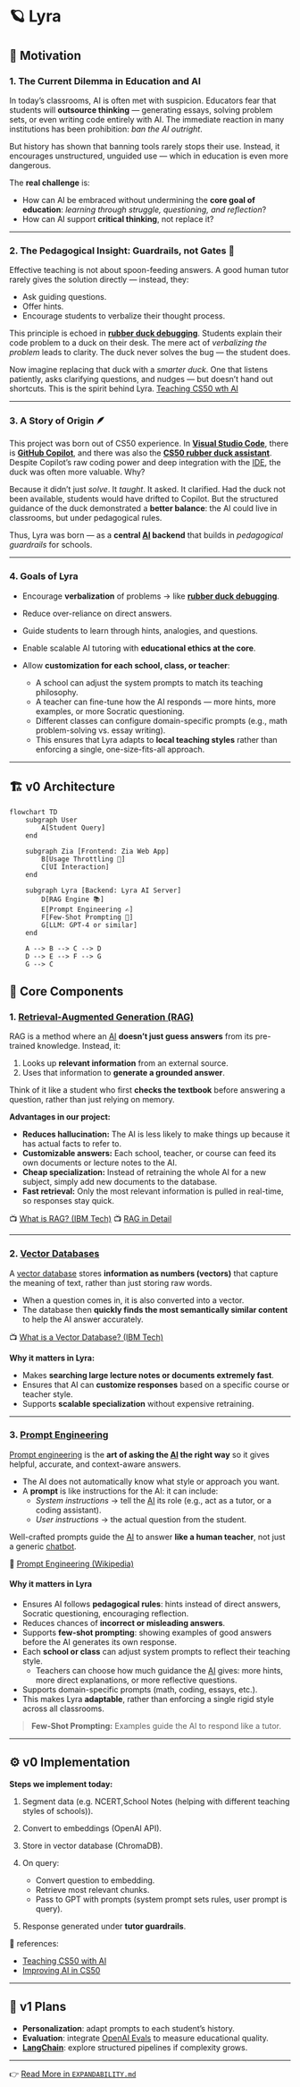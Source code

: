 # 🪐 Lyra
## 📖 Motivation

### 1. The Current Dilemma in Education and AI

In today’s classrooms, AI is often met with suspicion. Educators fear that students will **outsource thinking** — generating essays, solving problem sets, or even writing code entirely with AI. The immediate reaction in many institutions has been prohibition: _ban the AI outright_.

But history has shown that banning tools rarely stops their use. Instead, it encourages unstructured, unguided use — which in education is even more dangerous.

The **real challenge** is:

- How can AI be embraced without undermining the **core goal of education**: _learning through struggle, questioning, and reflection_?
- How can AI support **critical thinking**, not replace it?

---

### 2. The Pedagogical Insight: Guardrails, not Gates 🚧

Effective teaching is not about spoon-feeding answers. A good human tutor rarely gives the solution directly — instead, they:

- Ask guiding questions.
- Offer hints.
- Encourage students to verbalize their thought process.

This principle is echoed in [**rubber duck debugging**](https://en.wikipedia.org/wiki/Rubber_duck_debugging). Students explain their code problem to a duck on their desk. The mere act of _verbalizing the problem_ leads to clarity. The duck never solves the bug — the student does.

Now imagine replacing that duck with a _smarter duck_. One that listens patiently, asks clarifying questions, and nudges — but doesn’t hand out shortcuts. This is the spirit behind Lyra.
[Teaching CS50 wth AI](https://youtu.be/6rAWxGAG6EI?si=VrfxKYoILtx4CGhP)

---

### 3. A Story of Origin 🪶

This project was born out of CS50 experience. In [**Visual Studio Code**](https://en.wikipedia.org/wiki/Visual_Studio_Code), there is [**GitHub Copilot**](https://en.wikipedia.org/wiki/GitHub_Copilot), and there was also the [**CS50 rubber duck assistant**](https://cs50.harvard.edu/ai/2023/tools/duck/). Despite Copilot’s raw coding power and deep integration with the [IDE](https://en.wikipedia.org/wiki/Integrated_development_environment), the duck was often more valuable. Why?

Because it didn’t just _solve_. It _taught_. It asked. It clarified.
Had the duck not been available, students would have drifted to Copilot. But the structured guidance of the duck demonstrated a **better balance**: the AI could live in classrooms, but under pedagogical rules.

Thus, Lyra was born — as a **central [AI](https://en.wikipedia.org/wiki/Artificial_intelligence) backend** that builds in _pedagogical guardrails_ for schools.

---

### 4. Goals of Lyra

- Encourage **verbalization** of problems → like [**rubber duck debugging**](https://en.wikipedia.org/wiki/Rubber_duck_debugging).
- Reduce over-reliance on direct answers.
- Guide students to learn through hints, analogies, and questions.
- Enable scalable AI tutoring with **educational ethics at the core**.
- Allow **customization for each school, class, or teacher**:

  - A school can adjust the system prompts to match its teaching philosophy.
  - A teacher can fine-tune how the AI responds — more hints, more examples, or more Socratic questioning.
  - Different classes can configure domain-specific prompts (e.g., math problem-solving vs. essay writing).
  - This ensures that Lyra adapts to **local teaching styles** rather than enforcing a single, one-size-fits-all approach.

---

## 🏗️ v0 Architecture

```mermaid
flowchart TD
    subgraph User
        A[Student Query]
    end

    subgraph Zia [Frontend: Zia Web App]
        B[Usage Throttling 💙]
        C[UI Interaction]
    end

    subgraph Lyra [Backend: Lyra AI Server]
        D[RAG Engine 📚]
        E[Prompt Engineering ✍️]
        F[Few-Shot Prompting 🎯]
        G[LLM: GPT-4 or similar]
    end

    A --> B --> C --> D
    D --> E --> F --> G
    G --> C
```

## 🧩 Core Components

### 1. [Retrieval-Augmented Generation (RAG)](https://en.wikipedia.org/wiki/Retrieval-augmented_generation)

RAG is a method where an [AI](https://en.wikipedia.org/wiki/Artificial_intelligence) **doesn’t just guess answers** from its pre-trained knowledge. Instead, it:

1. Looks up **relevant information** from an external source.
2. Uses that information to **generate a grounded answer**.

Think of it like a student who first **checks the textbook** before answering a question, rather than just relying on memory.

**Advantages in our project:**

- **Reduces hallucination:** The AI is less likely to make things up because it has actual facts to refer to.
- **Customizable answers:** Each school, teacher, or course can feed its own documents or lecture notes to the AI.
- **Cheap specialization:** Instead of retraining the whole AI for a new subject, simply add new documents to the database.
- **Fast retrieval:** Only the most relevant information is pulled in real-time, so responses stay quick.

📺 [What is RAG? (IBM Tech)](https://youtu.be/T-D1OfcDW1M?si=K_xmh2IVL1Bztl7l)
📺 [RAG in Detail](https://youtu.be/sVcwVQRHIc8?si=-c66I5j5R9bAftHE)

---

### 2. [Vector Databases](https://en.wikipedia.org/wiki/Vector_database)

A [vector database](https://en.wikipedia.org/wiki/Vector_database) stores **information as numbers (vectors)** that capture the meaning of text, rather than just storing raw words.

- When a question comes in, it is also converted into a vector.
- The database then **quickly finds the most semantically similar content** to help the AI answer accurately.

📺 [What is a Vector Database? (IBM Tech)](https://youtu.be/gl1r1XV0SLw?si=BoY1GbT6hxZh95fk)

**Why it matters in Lyra:**

- Makes **searching large lecture notes or documents extremely fast**.
- Ensures that AI can **customize responses** based on a specific course or teacher style.
- Supports **scalable specialization** without expensive retraining.

---

### 3. [Prompt Engineering](https://en.wikipedia.org/wiki/Prompt_engineering)

[Prompt engineering](https://en.wikipedia.org/wiki/Prompt_engineering) is the **art of asking the [AI](https://en.wikipedia.org/wiki/Artificial_intelligence) the right way** so it gives helpful, accurate, and context-aware answers.

- The AI does not automatically know what style or approach you want.
- A **prompt** is like instructions for the AI: it can include:
  - _System instructions_ → tell the [AI](https://en.wikipedia.org/wiki/Artificial_intelligence) its role (e.g., act as a tutor, or a coding assistant).
  - _User instructions_ → the actual question from the student.

Well-crafted prompts guide the [AI](https://en.wikipedia.org/wiki/Artificial_intelligence) to answer **like a human teacher**, not just a generic [chatbot](https://en.wikipedia.org/wiki/Chatbot).

🔗 [Prompt Engineering (Wikipedia)](https://en.wikipedia.org/wiki/Prompt_engineering)

#### Why it matters in Lyra

- Ensures AI follows **pedagogical rules**: hints instead of direct answers, Socratic questioning, encouraging reflection.
- Reduces chances of **incorrect or misleading answers**.
- Supports **few-shot prompting**: showing examples of good answers before the AI generates its own response.
- Each **school or class** can adjust system prompts to reflect their teaching style.
  - Teachers can choose how much guidance the [AI](https://en.wikipedia.org/wiki/Artificial_intelligence) gives: more hints, more direct explanations, or more reflective questions.
- Supports domain-specific prompts (math, coding, essays, etc.).
- This makes Lyra **adaptable**, rather than enforcing a single rigid style across all classrooms.

> **Few-Shot Prompting:** Examples guide the AI to respond like a tutor.

---

## ⚙️ v0 Implementation

**Steps we implement today:**

1. Segment data (e.g. NCERT,School Notes (helping with different teaching styles of schools)).
2. Convert to embeddings (OpenAI API).
3. Store in vector database (ChromaDB).
4. On query:

   - Convert question to embedding.
   - Retrieve most relevant chunks.
   - Pass to GPT with prompts (system prompt sets rules, user prompt is query).

5. Response generated under **tutor guardrails**.

📄 references:

- [Teaching CS50 with AI](https://cs.harvard.edu/malan/publications/V1fp0567-liu.pdf)
- [Improving AI in CS50](https://cs.harvard.edu/malan/publications/fp0627-liu.pdf)

---

## 🚀 v1 Plans

- **Personalization**: adapt prompts to each student’s history.
- **Evaluation**: integrate [OpenAI Evals](https://github.com/openai/evals) to measure educational quality.
- **[LangChain](https://en.wikipedia.org/wiki/LangChain)**: explore structured pipelines if complexity grows.

---

👉 [Read More in `EXPANDABILITY.md`](./EXPANDABILITY.md)

